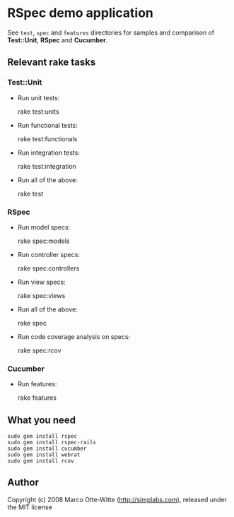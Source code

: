 # RSpec demo application

See <code>test</code>, <code>spec</code> and <code>features</code> directories for samples and comparison of **Test::Unit**, **RSpec** and **Cucumber**.

## Relevant rake tasks

### Test::Unit

* Run unit tests:

    rake test:units

* Run functional tests:

    rake test:functionals

* Run integration tests:

    rake test:integration

* Run all of the above:

    rake test

### RSpec

* Run model specs:

    rake spec:models

* Run controller specs:

    rake spec:controllers

* Run view specs:

    rake spec:views

* Run all of the above:

    rake spec

* Run code coverage analysis on specs:

    rake spec:rcov

### Cucumber

* Run features:

    rake features


## What you need

    sudo gem install rspec
    sudo gem install rspec-rails
    sudo gem install cucumber
    sudo gem install webrat
    sudo gem install rcov

## Author

Copyright (c) 2008 Marco Otte-Witte (http://simplabs.com), released under the MIT license